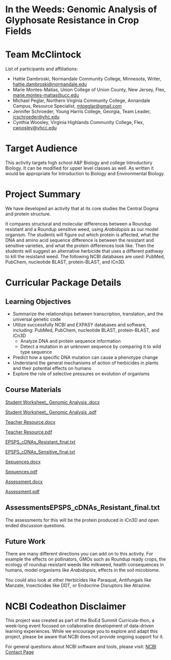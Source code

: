 # In the Weeds: Genomic Analysis of Glyphosate Resistance in Crop Fields

# Team McClintock

List of participants and affiliations:

- Hattie Dambroski, Normandale Community College, Minnesota, Writer, hattie.dambroski@normandale.edu
- Marie Montes-Matias, Union College of Union County, New Jersey, Flex, marie.montes-matias@ucc.edu
- Michael Peglar, Northern Virginia Community College, Annandale Campus, Resource Specialist, mtpeglar@gmail.com
- Jennifer Schroeder, Young Harris College, Georgia, Team Leader, jcschroeder@yhc.edu
- Cynthia Woosley,  Virginia Highlands Community College, Flex, cwoosley@vhcc.edu

# Target Audience
This activity targets high school A&P Biology and college Introductory Biology. It can be modified for upper level classes as well.  As written it would be appropriate for Introduction to Biology and Environmental Biology. 

# Project Summary
We have developed an activity that at its core studies the Central Dogma and protein structure.

It compares structural and molecular differences between a Roundup resistant and a Roundup sensitive weed, using _Arabidopsis_ as our model organism.  The students will figure out which protein is affected, what the DNA and amino acid sequence difference is between the resistant and sensitive varieties, and what the protein differences look like.  Then the students will suggest an alternative herbicide that uses a different pathway to kill the resistand weed.  The following NCBI databases are used: PubMed, PubChem, nucleotide BLAST, protein-BLAST, and iCn3D.




# Curricular Package Details


## Learning Objectives
- Summarize the relationships between transcription, translation, and the universal genetic code 
- Utilize successfully NCBI and EXPASY databases and software, including: PubMed, PubChem, nucleotide BLAST, protein-BLAST, and iCn3D
  - Analyze DNA and protein sequence information  
  - Detect a mutation in an unknown sequence by comparing it to wild type sequence
- Predict how a specific DNA mutation can cause a phenotype change
- Understand the general mechanisms of action of herbicides in plants and their potential effects on humans
- Explore the role of selective pressures on evolution of organisms


## Course Materials
[Student Worksheet_ Genomic Analysis .docx](https://github.com/NCBI-Codeathons/bioed-2024-team-mcclintock/blob/main/curriculum_materials/Student%20Worksheet_%20Genomic%20Analysis%20.docx)

[Student Worksheet_ Genomic Analysis .pdf](https://github.com/NCBI-Codeathons/bioed-2024-team-mcclintock/blob/main/curriculum_materials/Student%20Worksheet_%20Genomic%20Analysis%20.pdf)

[Teacher Resource.docx](https://github.com/NCBI-Codeathons/bioed-2024-team-mcclintock/blob/main/curriculum_materials/Teacher%20Resource.docx)

[Teacher Resource.pdf](https://github.com/NCBI-Codeathons/bioed-2024-team-mcclintock/blob/main/curriculum_materials/Teacher%20Resource.pdf)

[EPSPS_cDNAs_Resistant_final.txt](https://github.com/NCBI-Codeathons/bioed-2024-team-mcclintock/blob/main/curriculum_materials/EPSPS_cDNAs_Resistant_final.txt)

[EPSPS_cDNAs_Sensitive_final.txt](https://github.com/NCBI-Codeathons/bioed-2024-team-mcclintock/blob/main/curriculum_materials/EPSPS_cDNAs_Sensitive_final.txt)

[Sepuences.docx](https://github.com/NCBI-Codeathons/bioed-2024-team-mcclintock/blob/main/curriculum_materials/Sequences.docx)

[Sequences.pdf](https://github.com/NCBI-Codeathons/bioed-2024-team-mcclintock/blob/main/curriculum_materials/Sequences.pdf)

[Assessment.docx](https://github.com/NCBI-Codeathons/bioed-2024-team-mcclintock/blob/main/curriculum_materials/Assessment.docx)

[Assessment.pdf](https://github.com/NCBI-Codeathons/bioed-2024-team-mcclintock/blob/main/curriculum_materials/Assessment.pdf)



## AssessmentsEPSPS_cDNAs_Resistant_final.txt
The assessments for this will be the protein produced in iCn3D and open ended discussion questions.

## Future Work
There are many different directions you can add on to this activity. For example the effects on pollinators, GMOs such as Roundup ready crops, the ecology of roundup resistant weeds like milkweed, health consequences in humans, model organisms like _Arabidopsis_, effects in the soil micobiome.  

You could also look at other Herbicides like Paraquat, Antifungals like Manzate, Insecticides like DDT, or Endocrine Disruptors like Atrazine.

# NCBI Codeathon Disclaimer
This project was created as part of the BioEd Summit Curricula-thon, a week-long event focused on collaborative development of data-driven learning experiences. While we encourage you to explore and adapt this project, please be aware that NCBI does not provide ongoing support for it.

For general questions about NCBI software and tools, please visit: [NCBI Contact Page](https://www.ncbi.nlm.nih.gov/home/about/contact/)

